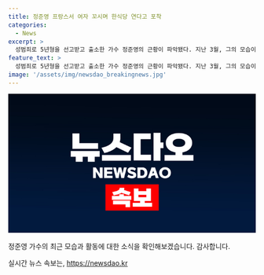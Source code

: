 ```yaml
---
title: 정준영 프랑스서 여자 꼬시며 한식당 연다고 포착
categories:
  - News
excerpt: >
  성범죄로 5년형을 선고받고 출소한 가수 정준영의 근황이 파악됐다. 지난 3월, 그의 모습이 어디서 어떻게 포착됐는지 궁금하다면 읽어보자.
feature_text: >
  성범죄로 5년형을 선고받고 출소한 가수 정준영의 근황이 파악됐다. 지난 3월, 그의 모습이 어디서 어떻게 포착됐는지 궁금하다면 읽어보자.
image: '/assets/img/newsdao_breakingnews.jpg'
---
```


<p><img src="/assets/img/newsdao_breakingnews.jpg" alt="flaretime 속보" /></p>

<p>정준영 가수의 최근 모습과 활동에 대한 소식을 확인해보겠습니다. 감사합니다.</p>
실시간 뉴스 속보는, <a href="https://newsdao.kr" rel="dofollow">https://newsdao.kr</a>


